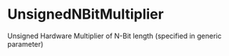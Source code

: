 # UnsignedNBitMultiplier
Unsigned Hardware Multiplier of N-Bit length (specified in generic parameter)
